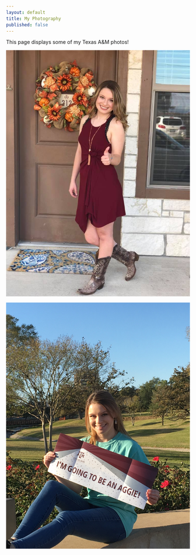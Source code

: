 ```yaml
---
layout: default
title: My Photography
published: false
---
```


This page displays some of my Texas A&M photos!

![Game Day 2018](/photography/44509504_2082743288454496_4371019480206147584_n.jpg)

![Texas A&M Acceptance](/photography/A&Macceptance.JPG)
